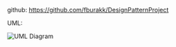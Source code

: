 github:  https://github.com/fburakk/DesignPatternProject

UML:


![UML Diagram](https://github.com/user-attachments/assets/aa7229c4-3dad-4d4d-b55f-960b864a0c2c)
